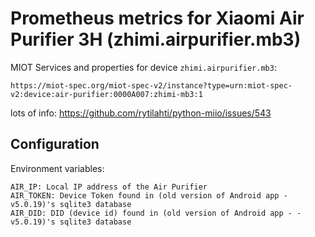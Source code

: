 # Prometheus metrics for Xiaomi Air Purifier 3H (zhimi.airpurifier.mb3)


MIOT Services and properties for device `zhimi.airpurifier.mb3`:
```
https://miot-spec.org/miot-spec-v2/instance?type=urn:miot-spec-v2:device:air-purifier:0000A007:zhimi-mb3:1
```

lots of info:
https://github.com/rytilahti/python-miio/issues/543


## Configuration
Environment variables:
```
AIR_IP: Local IP address of the Air Purifier
AIR_TOKEN: Device Token found in (old version of Android app - v5.0.19)'s sqlite3 database
AIR_DID: DID (device id) found in (old version of Android app - - v5.0.19)'s sqlite3 database
```
